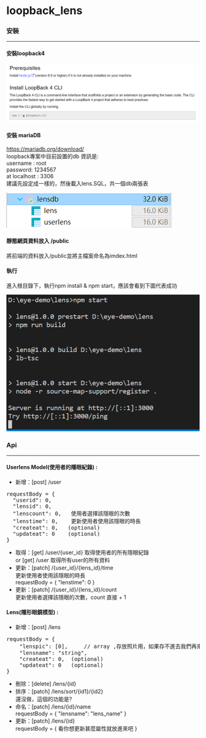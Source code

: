 # loopback_lens

### 安裝
---

#### 安裝loopback4  

 ![loopback4](readme_pic/loopback4.png)

####	安裝 mariaDB
https://mariadb.org/download/  
loopback專案中目前設置的db 資訊是:  
username : root   
password: 1234567  
at  localhost : 3306  
建議先設定成一樣的，然後載入lens.SQL，共一個db兩張表  

 ![db](readme_pic/db.png)
 

####	靜態網頁資料放入  /public  
將前端的資料放入/public並將主檔案命名為imdex.html


#### 執行 
進入根目錄下，執行npm install & npm start，應該會看到下圖代表成功   

 ![npm](readme_pic/npm.png)





### Api
---

#### Userlens Model(使用者的隱眼紀錄) :

* 新增：[post] /user
<pre>
requestBody = {  
  "userid": 0,
  "lensid": 0,
  "lenscount": 0,   使用者選擇該隱眼的次數
  "lenstime": 0,    更新使用者使用該隱眼的時長 
  "createat": 0,   (optional)
  "updateat": 0    (optional)
}
</pre> 

* 取得：[get] /user/{user_id}  取得使用者的所有隱眼紀錄  
  or [get] /user  取得所有user的所有資料
* 更新：[patch] /{user_id}/{lens_id}/time  
  更新使用者使用該隱眼的時長   
requestBody = { "lenstime": 0 }
* 更新：[patch] /{user_id}/{lens_id}/count   
更新使用者選擇該隱眼的次數，count 直接 + 1

    
    
#### Lens(隱形眼鏡模型) :
* 新增：[post] /lens
<pre>
requestBody = {
  	"lenspic": [0],     // array ,存放照片用，如果存不進去我們再來研究他
 	"lensname": "string",
  	"createat": 0,  (optional)
  	"updateat": 0   (optional)
}
</pre>

* 刪除：[delete] /lens/{id}
* 排序：[patch]  /lens/sort/{id1}/{id2}  
  還沒做，這個的功能是?
* 命名：[patch]  /lens/{id}/name  
requestBody = {  "lensname": "lens_name" }
* 更新：[patch]  /lens/{id}  
requestBody = {  看你想更新甚麼屬性就放進來吧  }
